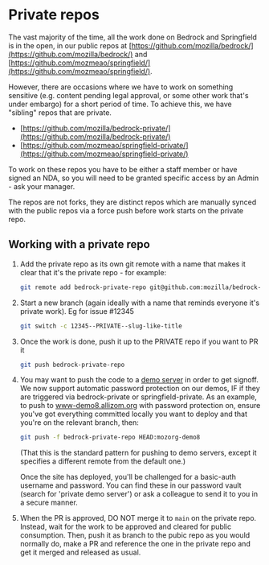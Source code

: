 # Private repos

The vast majority of the time, all the work done on Bedrock and Springfield is in the open, in our public repos at [https://github.com/mozilla/bedrock/](https://github.com/mozilla/bedrock/) and [https://github.com/mozmeao/springfield/](https://github.com/mozmeao/springfield/).

However, there are occasions where we have to work on something sensitive (e.g. content pending legal approval, or some other work that's under embargo) for a short period of time. To achieve this, we have "sibling" repos that are private.

* [https://github.com/mozilla/bedrock-private/](https://github.com/mozilla/bedrock-private/)
* [https://github.com/mozmeao/springfield-private/](https://github.com/mozmeao/springfield-private/)

To work on these repos you have to be either a staff member or have signed an NDA, so you will need to be granted specific access by an Admin - ask your manager.

The repos are not forks, they are distinct repos which are manually synced with the public repos via a force push before work starts on the private repo.

## Working with a private repo

1. Add the private repo as its own git remote with a name that makes it clear that it's the private repo - for example:

    ```bash
    git remote add bedrock-private-repo git@github.com:mozilla/bedrock-private.git
    ```

2. Start a new branch (again ideally with a name that reminds everyone it's private work). Eg for issue #12345

    ```bash
    git switch -c 12345--PRIVATE--slug-like-title
    ```

3. Once the work is done, push it up to the PRIVATE repo if you want to PR it

    ```bash
    git push bedrock-private-repo
    ```

4. You may want to push the code to a [demo server](demos.md) in order to get signoff. We now support automatic password protection on our demos, IF if they are triggered via bedrock-private or springfield-private. As an example, to push to www-demo8.allizom.org with password protection on, ensure you've got everything committed locally you want to deploy and that you're on the relevant branch, then:

    ```bash
    git push -f bedrock-private-repo HEAD:mozorg-demo8
    ```

    (That this is the standard pattern for pushing to demo servers, except it specifies a different remote from the default one.)

    Once the site has deployed, you'll be challenged for a basic-auth username and password. You can find these in our password vault (search for 'private demo server') or ask a colleague to send it to you in a secure manner.

5. When the PR is approved, DO NOT merge it to `main` on the private repo. Instead, wait for the work to be approved and cleared for public consumption. Then, push it as branch to the pubic repo as you would normally do, make a PR and reference the one in the private repo and get it merged and released as usual.
